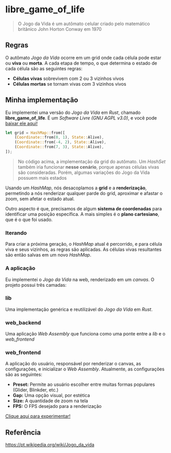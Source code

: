 # libre_game_of_life

> O Jogo da Vida é um autômato celular criado pelo matemático britânico John Horton Conway em 1970

## Regras

O autômato _Jogo da Vida_ ocorre em um grid onde cada célula pode estar ou **viva** ou **morta**. A cada etapa de tempo, o que determina o estado de cada célula são as seguintes regras:

- **Células vivas** sobrevivem com 2 ou 3 vizinhos vivos
- **Células mortas** se tornam vivas com 3 vizinhos vivos

## Minha implementação

Eu implementei uma versão do _Jogo da Vida_ em _Rust_, chamado **libre_game_of_life**. É um _Software Livre (GNU AGPL v3.0)_, e você pode [baixar ele aqui!](https://github.com/joao-arthur/libre_game_of_life)

```rust
let grid = HashMap::from([
    (Coordinate::from(0, 1), State::Alive),
    (Coordinate::from(-4, 2), State::Alive),
    (Coordinate::from(7, 3), State::Alive),
]);
```

> No código acima, a implementação da grid do autômato. Um _HashSet_ também iria funcionar **nesse cenário**, porque apenas células vivas são consideradas. Porém, algumas variações do Jogo da Vida possuem mais estados 

Usando um _HashMap_, nós desacoplamos a **grid** e a **renderização**, permetindo a nós renderizar qualquer parde do grid, aproximar e afastar o zoom, sem afetar o estado atual.

Outro aspecto é que, precisamos de algum **sistema de coordenadas** para identificar uma posição específica. A mais simples é o **plano cartesiano**, que é o que foi usado.

### Iterando

Para criar a próxima geração, o _HashMap_ atual é percorrido, e para célula viva e seus vizinhos, as regras são aplicadas. As células vivas resultantes são então salvas em um novo _HashMap_.

### A aplicação

Eu implementei o _Jogo da Vida_ na web, renderizado em um _canvas_. O projeto possui três camadas:

### lib

Uma implementação genérica e reutilizável do _Jogo da Vida_ em _Rust_.

### web_backend

Uma aplicação _Web Assembly_ que funciona como uma ponte entre a _lib_ e o _web_frontend_

### web_frontend

A aplicação do usuário, responsável por renderizar o canvas, as configurações, e inicializar o _Web Assembly_. Atualmente, as configurações são as seguintes:

- **Preset:** Permite ao usuário escolher entre muitas formas populares (Glider, Blinkder, etc.)
- **Gap:** Uma opção visual, por estética
- **Size:** A quantidade de zoom na tela
- **FPS:** O FPS desejado para a renderização

[Clique aqui para experimentar!](/libre_game_of_life/index.html)

## Referência

https://pt.wikipedia.org/wiki/Jogo_da_vida
